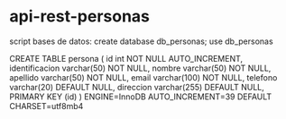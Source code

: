# api-rest-personas

script bases de datos:
create database db_personas;
use db_personas

CREATE TABLE persona (
id int NOT NULL AUTO_INCREMENT,
identificacion varchar(50) NOT NULL,
nombre varchar(50) NOT NULL,
apellido varchar(50) NOT NULL,
email varchar(100) NOT NULL,
telefono varchar(20) DEFAULT NULL,
direccion varchar(255) DEFAULT NULL,
PRIMARY KEY (id)
) ENGINE=InnoDB AUTO_INCREMENT=39 DEFAULT CHARSET=utf8mb4

